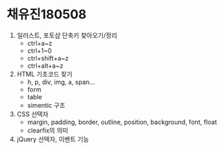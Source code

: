 # 채유진180508

1. 일러스트, 포토샵 단축키 찾아오기/정리
   - ctrl+a~z
   - ctrl+1~0
   - ctrl+shift+a~z
   - ctrl+alt+a~z
2. HTML 기초코드 찾기
   - h, p, div, img, a, span...
   - form
   - table
   - simentic 구조
3. CSS 선택자
   - margin, padding, border, outline, position, background, font, float
   - clearfix의 의미
4. jQuery 선택자, 이벤트 기능

